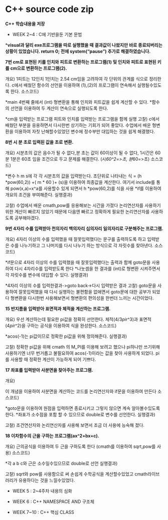 # C++ source code zip

**C++ 학습내용을 저장**

- WEEK 2~4 : C에 기반을둔 기본 문법 

***visual과 달리 exe프로그램을  따로 실행했을 때 결과값이 나왔지만 바로 종료되버리는 상황이 있었습니다. return 0; 전에 system(“pause”) 추가로 해결하였습니다.**

**7번 cm로 표현된 키를 인치와 피트로 변환하는 프로그램(1) 및 인치와 피트로 표현된 키를 cm으로 변환하는 프로그램(2).**  

개요)
1피트는 12인치 1인치는 2.54 cm임을 고려하여 각 단위의 관계를 식으로 정리한다. c에서 배웠던 함수의 선언을 이용하여 (1),(2)의 프로그램이 연속해서 실행될수있도록 한다.
소스코드)

*main 4번째 줄에서 (int) 형변환을 통해 인치와 피트값을 쉽게 계산할 수 있다.
*함수의 선언을 이용하여 두 계산이 연속으로 실행되도록 한다.

*cm을 입력받는 프로그램 피트와 인치를 입력받는 프로그램을 함께 실행
고찰) 
c에서 배웠던 부분을 응용하면서 다시한번 상기하는 기회가 되어 좋았다.
수업에서 배운 형변환을 이용하여 자칫 난해할수있었던 변수에 정수부만 대입하는 것을 쉽게 해결했다.

**8번 시 분 초로 입력된 값을 초로 변환.**

개요)
시분초의 값은 음수가 될 수 없다,분 초는 값이 60이상이 될 수 없다, 1시간은 60분 1분은 60초 임을 조건으로 두고 문제를 해결한다.
(시*60^2=>초, 분*60=>초) 
소스코드)

*변수 h m s에 각 각 시분초의 값을 입력받는다. 초단위로 나타내는 식 = (h *pow(60,2)) +( m * 60 )+ (s)을 이용하여 최종값을 계산한다. 여기서 include<cmath>를 통해 pow(x,a)=x^a를 사용할수 있게 되면서 h *pow(60,2)를 식을 사용
*if를 이용하여 개요의 조건을 부여해준다.
실행결과)

고찰)
수업에서 배운 cmath,pow를 응용해보는 시간을 가졌다
논리연산자를 사용하기위한 계산이 빠르지 않았기 때문에 다음엔 빠르고 정확하게 필요한 논리연산자를 사용하도록 공부해야겠다.

**9번 4자리 수를 입력받아 천의자리 백의자리 십의자리 일의자리로 구분해주는 프로그램.**

개요)
4자리 이상의 수를 입력했을 때 잘못입력했다는 문구를 출력하도록 하고 입력받은 수를 나누기하고 그 나머지를 다시 나누기 하는 방식으로 각 자릿수를 찾아낸다. 
소스코드)
 
*if문으로 4자리 이상의 수를 입력했을 때 잘못입력했다는 출력과 함께 goto문을 사용하여 다시 4자리수를 입력받도록 한다
*나눗셈을 한 결과를 (int)로 형변환 시켜주면서 각 자릿수를 변수에 대입할 수 있다.
실행결과)

*4자리 이상의 수를 입력한결과->goto back->다시 입력받은 결과
고찰)
goto문을 사용하여 잘못입력했을 때 다시 실행하는 불편함을 없애면서 goto문에 대한 공부가 되었다
형변환을 다시한번 사용해보면서 형변환의 편의성을 한번더 느끼는 시간이었다.

**15 반지름을 입력받아 표면적과 체적을 계산하는 프로그램.**

개요)
우선 계산하는데 필요한 pi값을 정확히 선언한다. 체적(4/3*pi*r^3)과 표면적(4*pi*r^2)을 구하는 공식을 이용하여 식을 완성한다. 
소스코드)

*acos(-1)는 pi값이므로 정확한 pi값을 위해 정의해준다.
실행결과)

고찰)
정확한 pi값을 위해 cmath 의 M_PI를 이용해 보려고 했으나 pi하나만 쓰기위해 사용하기엔 너무 번거롭고 불필요하여 acos(-1)이라는 값을 찾아 사용하게 되었다. pi를 사용할 때 정확한 계산이 가능하게 되어 기쁘다.



**17 좌표를 입력받아 사분면을 찾아주는 프로그램.**

개요)

이 개념을 이용하여 사분면을 계산하는 코드를 논리연산자와 if문을 이용하여 만든다
소스코드)	


*goto문을 이용하여 원점을 입력하면 종료시키고 그렇지 않으면 계속 알아볼수있도록 한다.
*좌표가 소수점을 포함 할 수 있으므로 double로 변수를 선언한다.
실행결과)

고찰)
조건연산자와 논리연산자를 사용해 보면서 조금 더 사용에 능숙해 졌다.

**18 이차함수의 근을 구하는 프로그램(ax^2+bx+c).**

개요)
근의공식을 이용하여 두 근을 구하도록 한다 (cmath를 이용하여 sqrt,pow를 사용)
소스코드)

*각 a b c와 근은 소수일수있으므로 double로 선언
실행결과)

고찰)
sqrt와 pow를 사용함으로 써 손쉽게 수학공식을 계산할수있었고 cmath라이브러리가 유용하다는 것을 느낄수있었다.



- WEEK 5 : 2~4주차 내용의 심화


- WEEK 6 : C++ NAMESPACE AND 구조체


- WEEK 7~10 : C++ 핵심 CLASS 



